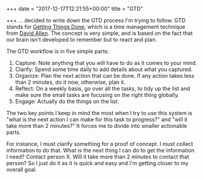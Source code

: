 +++
date = "2017-12-17T12:21:55+00:00"
title = "GTD"

+++
... decided to write down the GTD process I'm trying to follow. GTD stands for [Getting Things Done](https://en.wikipedia.org/wiki/Getting_Things_Done), which is a time management technique from [David Allen](https://en.wikipedia.org/wiki/David_Allen_(author)). The concept is very simple, and is based on the fact that our brain isn't developed to remember but to react and plan.

The GTD workflow is in five simple parts:

1. Capture: Note anything that you will have to do as it comes to your mind.
2. Clarify: Spend some time daily to add details about what you captured.
3. Organize: Plan the next action that can be done. If any action takes less than 2 minutes, do it now, otherwise, plan it.
4. Reflect: On a weekly basis, go over all the tasks, to tidy up the list and make sure the small tasks are focusing on the right thing globally.
5. Engage: Actually do the things on the list.

The two key points I keep in mind the most when I try to use this system is "what is the next action I can make for this task to progress?" and "will it take more than 2 minutes?" It forces me to divide into smaller actionable parts.

For instance, I must clarify something for a proof of concept. I must collect information to do that. What is the next thing I can do to get the information I need? Contact person X. Will it take more than 2 minutes to contact that person? So I just do it as it is quick and easy and I'm getting closer to my overall goal.